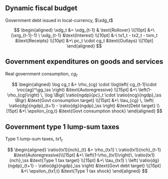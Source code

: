 $$
\newcommand{\xnetf}{\mathit{netf}}
\newcommand{\xnetfg}{\mathit{netfg}}
\newcommand{\xdg}{\mathit{dg}}
\newcommand{\xrg}{\mathit{rg}}
$$


## Dynamic fiscal budget

Government debt issued in local-currency, $\xdg_t$

$$
\begin{aligned}
\xdg_t &=  \xdg_{t-1} & \text{Rollover} \\[10pt]
&+\ (\xrg_{t-1}-1) \ \xdg_{t-1} &\text{Interest} \\[10pt]
&-\ tx1_t - tx2_t - txm_t &\text{Receipts} \\[10pt]
&+\ pc_t \cdot cg_t &\text{Outlays} \\[10pt]
\end{aligned}
$$


## Government expenditures on goods and services

Real government consumption, $cg_t$

$$
\begin{aligned}
\log cg_t &= \rho_{cg} \cdot \log\left( cg_{t-1}\cdot  \roc{ag}^\gg_\ss \right) &\text{Autoregressive} \\[15pt]
&+\ \left(1-\rho_{cg}\right) \, \log \Bigl( \ratio{ngdp}{pc}_t \cdot \ratio{ncg}{ngdp}_\ss \Bigr) &\text{Govt consumption target} \\[15pt]
&+\ \tau_{cg} \, \left( \ratio{dg}{ngdp}_{t+1} - \ratio{dg}{ngdp}_\ss \right) &\text{Debt target} \\[15pt]
&+\ \epsilon_{cg,t} &\text{Govt consumption shock}
\end{aligned}
$$


## Government type 1 lump-sum taxes

Type 1 lump-sum taxes, $\mathit{tx}1_t$


$$
\begin{aligned}
\ratio{tx1}{nch}_{t} &= \rho_{tx1} \ \ratio{tx1}{nch}_{t-1} &\text{Autoregressive}\\[15pt]
&+\ \left(1-\rho_{tx1}\right)\, \ratio{tx1}{nch}_\ss  &\text{Type 1 tax target} \\[15pt]
&+\ \tau_{tx1} \ \left( \ratio{dg}{ngdp}_{t+1} - \ratio{dg}{ngdp}_\ss \right) &\text{Govt debt target} \\[15pt]
&+\ \epsilon_{tx1,t} &\text{Type 1 tax shock}
\end{aligned}
$$


